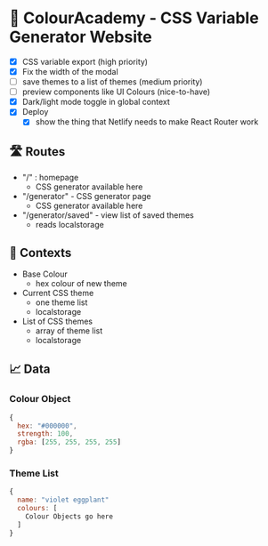 # 🎨 ColourAcademy - CSS Variable Generator Website

- [x] CSS variable export (high priority)
- [x] Fix the width of the modal
- [ ] save themes to a list of themes (medium priority)
- [ ] preview components like UI Colours (nice-to-have)
- [x] Dark/light mode toggle in global context
- [x] Deploy
  - [x] show the thing that Netlify needs to make React Router work

## 🛣️ Routes

- "/" : homepage
  - CSS generator available here
- "/generator" - CSS generator page
  - CSS generator available here
- "/generator/saved" - view list of saved themes
  - reads localstorage

## 📄 Contexts

- Base Colour
  - hex colour of new theme
- Current CSS theme
  - one theme list
  - localstorage
- List of CSS themes
  - array of theme list
  - localstorage

## 📈 Data

### Colour Object

```js
{
  hex: "#000000",
  strength: 100,
  rgba: [255, 255, 255, 255]
}
```

### Theme List

```js
{
  name: "violet eggplant"
  colours: [
    Colour Objects go here 
  ]
}
```
